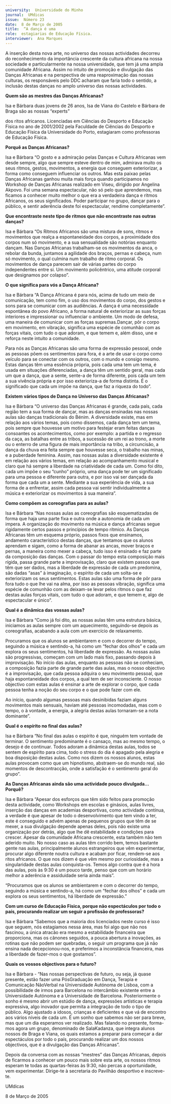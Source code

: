 ```yaml
---
university:  Universidade do Minho
journal:  UMdicas
issue:  Número 23
date:  8 de Março de 2005
title:  “A dança é uma
role:  estagiarias de Educação Física.
interviewer:  Ana Marques
---
```

 A inserção desta nova arte, no universo das  nossas actividades decorreu do reconhecimento  da importância crescente da cultura africana na  nossa sociedade e particularmente na nossa  universidade, que tem já uma ampla comunidade Africana. Assim no intuito de promoção e divulgação das Danças Africanas e na perspectiva de uma reaproximação das nossas  culturas, os responsáveis pelo DDC acharam que faria todo o sentido, a inclusão destas danças no amplo universo das nossas actividades.  

**Quem são as mestres das Danças Africanas?**

 Isa e Bárbara duas jovens de 26 anos, Isa de Viana do Castelo e Bárbara de Braga são as nossas “experts”

 dos ritos africanos. Licenciadas em Ciências do Desporto e Educação Física no ano de 2001/2002 pela Faculdade de Ciências do Desporto e Educação Física da Universidade do Porto, estagiaram como professoras de Educação Física.

**Porquê as Danças Africanas?**

 Isa e Bárbara “O gosto e a admiração pelas Danças e Cultura Africanas vem desde sempre, algo que sempre esteve dentro de mim, admirava muito os seus ritmos, gestos, movimentos, a energia que conseguem exteriorizar, a forma como conseguem influenciar os outros. Mas esta paixao pelas Danças Africanas ganhou muita mais força quando participamos no Workshop de Danças Africanas realizado em Viseu, dirigido por Angelina Akpovo. Foi uma semana espectacular, não só pelo que aprendemos, mas ficamos a conhecer muito melhor o que era a verdadeira dança e ritmos Africanos, os seus significados. Poder participar no grupo, dançar para o público, e sentir aderência deste foi espectacular, rendime completamente”.

**Que encontraste neste tipo de ritmos que não encontraste nas outras danças?**

 Isa e Bárbara “Os Ritmos Africanos são uma mistura de sons, ritmos e movimentos que realça a  espontaneidade dos corpos, a proximidade dos corpos num só movimento, e a sua sensualidade são notórias enquanto dançam. Nas Danças Africanas trabalham-se os movimentos da anca, o rebolar da bunda, juntamos a agilidade dos braços, pernas e cabeça, num só movimento, o qual culmina num trabalho de ritmo corporal. Os movimentos de dança parecem sair de várias partes do corpo independentes entre si. Um movimento policêntrico, uma atitude corporal que designamos por colapso”.

**O que significa para vós a Dança Africana?**

 Isa e Bárbara “A Dança Africana é para nós, acima de tudo um meio de comunicação, tem como fim, o uso dos movimentos do corpo, dos gestos e sons para se comunicar com as audiências. A dança é uma necessidade espontânea do povo Africano, a forma natural de exteriorizar as suas forças interiores e impressionar ou influenciar o ambiente. Um modo de defesa, uma maneira de comunicar com as forças supremas.Dançar, pôr o corpo em movimento, em vibração, significa uma espécie de comunhão com as forças vitais, com tudo o que adoram, e que temem e, além disso, une e reforça neste intuito a comunidade.

 Para nós as Danças Africanas são uma forma de expressão pessoal, onde as pessoas põem os sentimentos para fora, é a arte de usar o corpo como veículo para se conectar com os outros, com o mundo e consigo mesmo. Estas danças têm uma essência própria, pois cada uma tem um tema, é usada em  situações diferenciadas, a dança têm um sentido geral, mas cada um que a dança, que a sente, sente-a de  forma diferente, pois cada um tem a sua vivência  própria e por isso exterioriza-a de forma distinta. É o  significado que cada um impõe na dança, que faz a riqueza do todo”.

**Existem vários tipos de Dança no Universo das Danças Africanas?**

 Isa e Bárbara “O universo das Danças Africanas é grande, cada país, cada região tem a sua forma de dançar, mas as danças ensinadas nas nossas aulas são danças tradicionais do Bénim. A diversidade existe, mas em relação aos vários temas, pois como dissemos, cada dança tem um tema, pois sempre que houvesse um motivo para festejar eram feitas danças consoantes os acontecimentos, como por exemplo: a partida e o regresso da caça, as batalhas entre as tribos, a sucessão de um rei ao trono, a morte ou o enterro de uma figura de mais importância na tribo, a circuncisão, a dança da chuva era feita sempre que houvesse seca, o trabalho nas minas, e a puberdade feminina. Assim, nas nossas aulas a diversidade existente é em relação aos vários temas, em relação ao acompanhamento musical e claro que há sempre a liberdade na criatividade de cada um. Como foi dito, cada um impõe o seu “cunho” próprio, uma dança pode ter um significado para uma pessoa e diferente para outra, e por isso vai ser dançada da forma que cada um a sente. Mediante a sua experiência de vida, a sua forma de a enfrentar, assim cada pessoa vai sentir individualmente a música e exteriorizar os movimentos  à sua maneira”.

**Como compõem as coreografias para as aulas?**

 Isa e Bárbara “Nas nossas aulas as coreografias são esquematizadas de forma que haja uma parte fixa e outra onde a autonomia de cada um impera. A organização do movimento na música e dança africanas segue rigidamente certos passos e princípios de tempo rítmico. As Danças Africanas têm um esquema próprio, passos fixos que ensinamos, andamento característico destas danças, que tentamos que os alunos aprendam e sigam, como a forma de abanar as ancas, mover braços e pernas, a maneira como mexer a cabeça, tudo isso é ensinado e faz parte da composição das danças. Com o passar do tempo esta composição mais rígida, passa grande parte a improvisação, claro que existem passos que têm que ser dados, mas a liberdade de expressão de cada um predomina, são dadas “asas” à imaginação, o espírito de cada um solta-se e exteriorizam os seus sentimentos. Estas aulas são uma forma de pôr para fora tudo o que lhe vai na alma, por isso as pessoas vibração, significa uma espécie de comunhão com as deixam-se levar pelos ritmos o que faz destas aulas forças vitais, com tudo o que adoram, e que temem e, algo de espectacular e único”.

**Qual é a dinâmica das vossas aulas?**

 Isa e Bárbara “Como já foi dito, as nossas aulas têm uma estrutura básica, iniciamos as aulas sempre com um aquecimento, seguindo-se depois as coreografias, acabando a aula com um exercício de relaxamento.

 Procuramos que os alunos se ambientarem e com o decorrer do tempo, seguindo a música e sentindo-a, há como um “fechar dos olhos” e cada um explora os seus sentimentos, há liberdade de expressão. As nossas aulas são progressivas, começam com um lado mais fixo, passando depois à improvisação. No início das aulas, enquanto as pessoas não se conheciam, a composição fazia parte de grande parte das aulas, mas o nosso objectivo é a improvisação, que cada pessoa adquira o seu movimento pessoal, que haja espontaneidade dos corpos, a qual tem de ser inconsciente. O nosso objectivo com estas aulas é ensinar a arte de explorar o corpo, que cada pessoa tenha a noção do seu corpo e o que pode fazer com ele.

 Ao início, quando algumas pessoas mais desinibidas faziam alguns movimentos mais sensuais, haviam até pessoas incomodadas, mas com o tempo, o à vontade, a energia, a alegria destas aulas tornaram-se a nota dominante”.

**Qual é o espírito no final das aulas?**

 Isa e Bárbara “No final das aulas o espírito é que, ninguém tem vontade de terminar. O sentimento predominante é o cansaço, mas ao mesmo tempo, o desejo é de continuar. Todos adoram a dinâmica destas aulas, todos se sentem de espírito para cima, todo o stress do dia é apagado pela alegria e boa disposição destas aulas. Como nos dizem os nossos alunos, estas aulas provocam como que um hipnotismo, abstraem-se do mundo real, são momentos de descontracção, onde a satisfação é o sentimento geral do grupo”.

**As Danças Africanas ainda são uma actividade pouco divulgada… Porquê?**

 Isa e Bárbara “Apesar dos esforços que têm sido feitos para promoção desta actividade, como Workshops em escolas e ginásios, aulas livres, inserção das danças em academias desportivas, como actividade contínua, a verdade é que apesar de todo o desenvolvimento que tem vindo a ter, este é conseguido e advém apenas de pequenos grupos que têm de se mexer, a sua divulgação depende apenas deles, pois não existe uma organização por detrás, algo que lhe dê estabilidade e condições para crescer. Apesar da comunidade Africana crescente, esta também não tem aderido muito. No nosso caso as aulas têm corrido bem, temos bastante gente nas aulas, principalmente alunos estrangeiros que vêm experimentar, procurar algo diferente noutra cultura e acabam por ficar, rendem-se aos ritos africanos. O que nos dizem é que vêm mesmo por curiosidade, mas a singularidade destas aulas conquista-os. Temos algo contra que é a hora das aulas, pois às 9:30 é um pouco tarde, penso que com um horário melhor a aderência e assiduidade seria ainda mais”.

 “Procuramos que os alunos se ambientarem e com o decorrer do tempo, seguindo a música e sentindo-a, há como um “fechar dos olhos” e cada um explora os seus sentimentos, há liberdade de expressão.”

**Com um curso de Educação Física, porque não espectáculos por todo o país, procurando realizar um seguir a profissão de professoras?**

 Isa e Bárbara “Sabemos que a maioria dos licenciados neste curso é isso que seguem, nós estagiamos nessa  área, mas foi algo que não nos fascinou, a única atracão era mesmo a estabilidade financeira que proporciona, mas os cânones seguidos, a pouca abertura a inovações, as rotinas que não podem ser quebradas, o seguir um programa que já não ensina nada decepcionou-nos, e preferimos a inconstância financeira, mas a liberdade de fazer-mos o que gostamos”.  

**Quais os vossos objectivos para o futuro?**

 Isa e Bárbara - “Nas nossas perspectivas de futuro, ou seja, já quase presente, estão fazer uma PósGraduação em Dança, Terapia e Comunicação NãoVerbal na Universidade Autónoma de Lisboa, com a possibilidade de irmos para Barcelona no intercâmbio existente entre a Universidade Autónoma e a Universidade de Barcelona. Posteriormente o sonho é mesmo abrir um estúdio de dança, expressões artísticas e terapia expressiva, algo inovador que permita a integração de todo o tipo de público. Algo ajustado a idosos, crianças e deficientes e que vá de encontro aos vários níveis de cada um. É um sonho que sabemos não ser para breve, mas que um dia esperamos ver realizado. Mas falando no presente, forma-mos agora um grupo, denominado de SalaKadanza, que integra alunos nossos de Braga e Viana, os quais estamos a preparar para começar a dar espectáculos por todo o país, procurando realizar um dos nossos objectivos, que é a divulgação das Danças Africanas”.

 Depois da conversa com as nossas “mestres” das Danças Africanas, depois de ficarmos a conhecer um pouco mais sobre esta arte, os nossos ritmos esperam te todas as quartas-feiras às 9:30, não percas a oportunidade, vem experimentar. Dirige-te à secretaria do Pavilhão desportivo e inscreve-te.  

 UMdicas 

 8 de Março de 2005 

